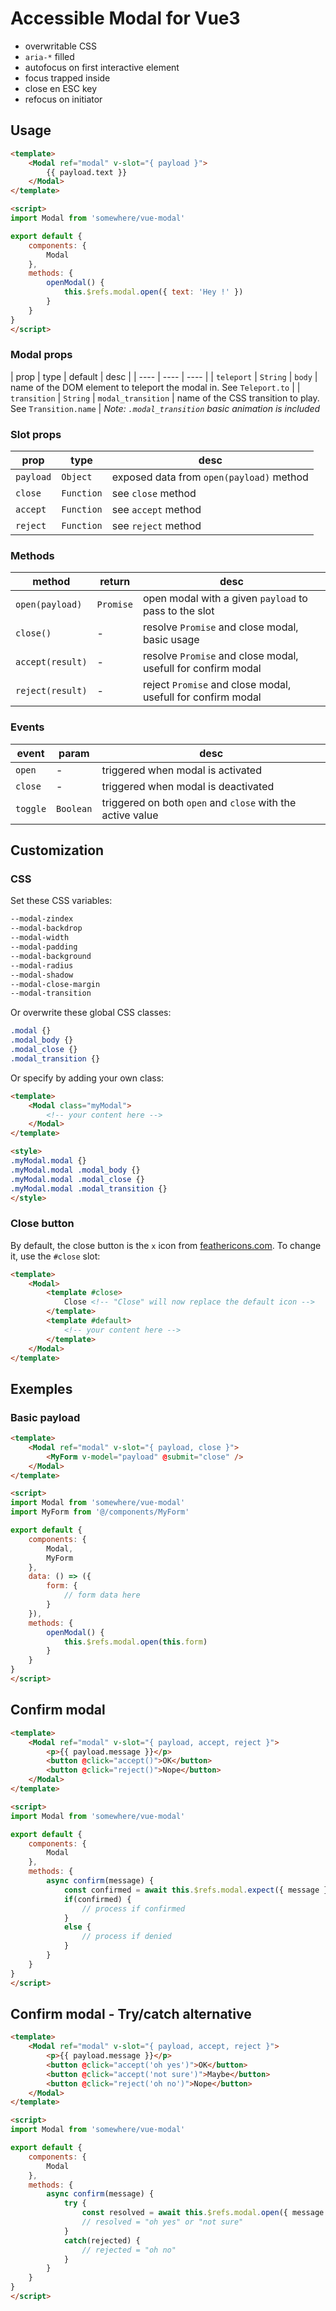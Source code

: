 # Accessible Modal for Vue3

- overwritable CSS
- `aria-*` filled
- autofocus on first interactive element
- focus trapped inside
- close en ESC key
- refocus on initiator


## Usage

```html
<template>
    <Modal ref="modal" v-slot="{ payload }">
        {{ payload.text }}
    </Modal>
</template>

<script>
import Modal from 'somewhere/vue-modal'

export default {
    components: {
        Modal
    },
    methods: {
        openModal() {
            this.$refs.modal.open({ text: 'Hey !' })
        }
    }
}
</script>
```

### Modal props

| prop | type | default | desc |
| ---- | ---- | ---- |
| `teleport` | `String` | `body` | name of the DOM element to teleport the modal in. See `Teleport.to` |
| `transition` | `String` | `modal_transition` | name of the CSS transition to play. See `Transition.name` |
*Note: `.modal_transition` basic animation is included*

### Slot props

| prop | type | desc |
| ---- | ---- | ---- |
| `payload` | `Object` | exposed data from `open(payload)` method |
| `close` | `Function` | see `close` method |
| `accept` | `Function` | see `accept` method |
| `reject` | `Function` | see `reject` method |

### Methods

| method | return | desc |
| ------ | ------ | ---- |
| `open(payload)` | `Promise` | open modal with a given `payload` to pass to the slot |
| `close()` | - | resolve `Promise` and close modal, basic usage |
| `accept(result)` | - | resolve `Promise` and close modal, usefull for confirm modal |
| `reject(result)` | - | reject `Promise` and close modal, usefull for confirm modal |

###  Events

| event | param | desc |
| ----- | ----- | ---- |
| `open` | - | triggered when modal is activated |
| `close` | - | triggered when modal is deactivated |
| `toggle` | `Boolean` | triggered on both `open` and `close` with the active value |


## Customization

### CSS

Set these CSS variables:
```css
--modal-zindex
--modal-backdrop
--modal-width
--modal-padding
--modal-background
--modal-radius
--modal-shadow
--modal-close-margin
--modal-transition
```

Or overwrite these global CSS classes:
```css
.modal {}
.modal_body {}
.modal_close {}
.modal_transition {}
```

Or specify by adding your own class:
```html
<template>
    <Modal class="myModal">
        <!-- your content here -->
    </Modal>
</template>

<style>
.myModal.modal {}
.myModal.modal .modal_body {}
.myModal.modal .modal_close {}
.myModal.modal .modal_transition {}
</style>
```

### Close button

By default, the close button is the `x` icon from [feathericons.com](https://feathericons.com).
To change it, use the `#close` slot:

```html
<template>
    <Modal>
        <template #close>
            Close <!-- "Close" will now replace the default icon -->
        </template>
        <template #default>
            <!-- your content here -->
        </template>
    </Modal>
</template>
```


## Exemples

### Basic payload

```html
<template>
    <Modal ref="modal" v-slot="{ payload, close }">
        <MyForm v-model="payload" @submit="close" />
    </Modal>
</template>

<script>
import Modal from 'somewhere/vue-modal'
import MyForm from '@/components/MyForm'

export default {
    components: {
        Modal,
        MyForm
    },
    data: () => ({
        form: {
            // form data here
        }
    }),
    methods: {
        openModal() {
            this.$refs.modal.open(this.form)
        }
    }
}
</script>
```

## Confirm modal

```html
<template>
    <Modal ref="modal" v-slot="{ payload, accept, reject }">
        <p>{{ payload.message }}</p>
        <button @click="accept()">OK</button>
        <button @click="reject()">Nope</button>
    </Modal>
</template>

<script>
import Modal from 'somewhere/vue-modal'

export default {
    components: {
        Modal
    },
    methods: {
        async confirm(message) {
            const confirmed = await this.$refs.modal.expect({ message })
            if(confirmed) {
                // process if confirmed
            }
            else {
                // process if denied
            }
        }
    }
}
</script>
```

## Confirm modal - Try/catch alternative

```html
<template>
    <Modal ref="modal" v-slot="{ payload, accept, reject }">
        <p>{{ payload.message }}</p>
        <button @click="accept('oh yes')">OK</button>
        <button @click="accept('not sure')">Maybe</button>
        <button @click="reject('oh no')">Nope</button>
    </Modal>
</template>

<script>
import Modal from 'somewhere/vue-modal'

export default {
    components: {
        Modal
    },
    methods: {
        async confirm(message) {
            try {
                const resolved = await this.$refs.modal.open({ message })
                // resolved = "oh yes" or "not sure"
            }
            catch(rejected) {
                // rejected = "oh no"
            }
        }
    }
}
</script>
```